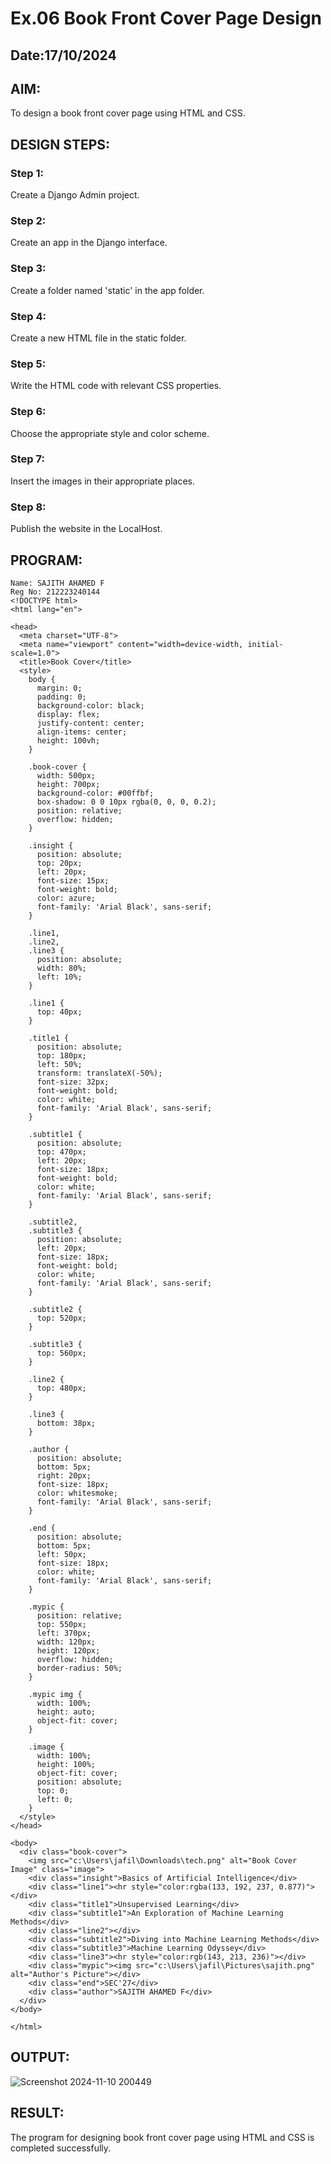 # Ex.06 Book Front Cover Page Design
## Date:17/10/2024

## AIM:
To design a book front cover page using HTML and CSS.

## DESIGN STEPS:

### Step 1:
Create a Django Admin project.

### Step 2:
Create an app in the Django interface.

### Step 3:
Create a folder named 'static' in the app folder.

### Step 4:
Create a new HTML file in the static folder.

### Step 5:
Write the HTML code with relevant CSS properties.

### Step 6:
Choose the appropriate style and color scheme.

### Step 7:
Insert the images in their appropriate places.

### Step 8:
Publish the website in the LocalHost.

## PROGRAM:
```
Name: SAJITH AHAMED F
Reg No: 212223240144
<!DOCTYPE html>
<html lang="en">

<head>
  <meta charset="UTF-8">
  <meta name="viewport" content="width=device-width, initial-scale=1.0">
  <title>Book Cover</title>
  <style>
    body {
      margin: 0;
      padding: 0;
      background-color: black;
      display: flex;
      justify-content: center;
      align-items: center;
      height: 100vh;
    }

    .book-cover {
      width: 500px;
      height: 700px;
      background-color: #00ffbf;
      box-shadow: 0 0 10px rgba(0, 0, 0, 0.2);
      position: relative;
      overflow: hidden;
    }

    .insight {
      position: absolute;
      top: 20px;
      left: 20px;
      font-size: 15px;
      font-weight: bold;
      color: azure;
      font-family: 'Arial Black', sans-serif;
    }

    .line1,
    .line2,
    .line3 {
      position: absolute;
      width: 80%;
      left: 10%;
    }

    .line1 {
      top: 40px;
    }

    .title1 {
      position: absolute;
      top: 180px;
      left: 50%;
      transform: translateX(-50%);
      font-size: 32px;
      font-weight: bold;
      color: white;
      font-family: 'Arial Black', sans-serif;
    }

    .subtitle1 {
      position: absolute;
      top: 470px;
      left: 20px;
      font-size: 18px;
      font-weight: bold;
      color: white;
      font-family: 'Arial Black', sans-serif;
    }

    .subtitle2,
    .subtitle3 {
      position: absolute;
      left: 20px;
      font-size: 18px;
      font-weight: bold;
      color: white;
      font-family: 'Arial Black', sans-serif;
    }

    .subtitle2 {
      top: 520px;
    }

    .subtitle3 {
      top: 560px;
    }

    .line2 {
      top: 480px;
    }

    .line3 {
      bottom: 38px;
    }

    .author {
      position: absolute;
      bottom: 5px;
      right: 20px;
      font-size: 18px;
      color: whitesmoke;
      font-family: 'Arial Black', sans-serif;
    }

    .end {
      position: absolute;
      bottom: 5px;
      left: 50px;
      font-size: 18px;
      color: white;
      font-family: 'Arial Black', sans-serif;
    }

    .mypic {
      position: relative;
      top: 550px;
      left: 370px;
      width: 120px;
      height: 120px;
      overflow: hidden;
      border-radius: 50%;
    }

    .mypic img {
      width: 100%;
      height: auto;
      object-fit: cover;
    }

    .image {
      width: 100%;
      height: 100%;
      object-fit: cover;
      position: absolute;
      top: 0;
      left: 0;
    }
  </style>
</head>

<body>
  <div class="book-cover">
    <img src="c:\Users\jafil\Downloads\tech.png" alt="Book Cover Image" class="image">
    <div class="insight">Basics of Artificial Intelligence</div>
    <div class="line1"><hr style="color:rgba(133, 192, 237, 0.877)"></div>
    <div class="title1">Unsupervised Learning</div>
    <div class="subtitle1">An Exploration of Machine Learning Methods</div>
    <div class="line2"></div> 
    <div class="subtitle2">Diving into Machine Learning Methods</div>
    <div class="subtitle3">Machine Learning Odyssey</div>
    <div class="line3"><hr style="color:rgb(143, 213, 236)"></div>
    <div class="mypic"><img src="c:\Users\jafil\Pictures\sajith.png" alt="Author's Picture"></div>
    <div class="end">SEC'27</div>
    <div class="author">SAJITH AHAMED F</div>
  </div>
</body>

</html>

```

## OUTPUT:

![Screenshot 2024-11-10 200449](https://github.com/user-attachments/assets/3f1242ad-278b-4f78-8602-1170fd61c47f)

## RESULT:
The program for designing book front cover page using HTML and CSS is completed successfully.

